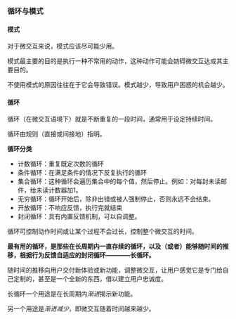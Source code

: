 ### 循环与模式

#### 模式

对于微交互来说，模式应该尽可能少用。

模式最主要的目的是执行一种不常用的动作，这种动作可能会妨碍微交互达成其主要目的。

不使用模式的原因往往在于它会导致错误。模式越少，导致用户困惑的机会越少。

#### 循环

循环（在微交互语境下）就是不断重复的一段时间，通常用于设定持续时间。

循环由规则（直接或间接地）指明。

**循环分类**

- 计数循环：重复既定次数的循环
- 条件循环：在满足条件的情况下反复执行的循环
- 集合循环：这种循环会遍历集合中的每个值，然后停止。例如：对每封未读邮件，给未读计数器加1。
- 无穷循环：循环开始后，除非出错或被人强制停止，否则永远不会结束。
- 开放循环：不响应反馈，执行完就结束
- 封闭循环：具有内置反馈机制，可以自调整。

循环可控制动作时间或让某个过程不会过长，控制整个微交互的时间。

**最有用的循环，是那些在长周期内一直存续的循环，以及（或者）能够随时间的推移，根据行为反馈自适应的封闭循环————长循环。**

随时间的推移向用户交付新体验或新功能，调整微交互，让用户感觉它是专门给自己定制的，甚至是一个全新的东西，借以建立用户忠诚度。

长循环一个用途是在长周期内*渐进*揭示新功能。

另一个用途是*渐进减少*，即微交互随着时间越来越少。

